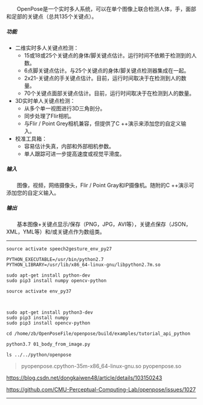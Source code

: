 
　　OpenPose是一个实时多人系统，可以在单个图像上联合检测人体，手，面部和足部的关键点（总共135个关键点）。

##### 功能
- 二维实时多人关键点检测：
  - 15或18或25个关键点的身体/脚关键点估计。运行时间不依赖于检测到的人数。
  - 6点脚关键点估计。与25个关键点的身体/脚关键点检测器集成在一起。
  - 2x21-关键点的手关键点估计。目前，运行时间取决于在检测到人的数量。
  - 70个关键点面部关键点估计。目前，运行时间取决于在检测到人的数量。
- 3D实时单人关键点检测：
  - 从多个单一视图进行3D三角剖分。
  - 同步处理了Flir相机。
  - 与Flir / Point Grey相机兼容，但提供了C ++演示来添加您的自定义输入。
- 校准工具箱：
  - 容易估计失真，内部和外部相机参数。
  - 单人跟踪可进一步提高速度或视觉平滑度。

##### 输入
　　图像，视频，网络摄像头，Flir / Point Gray和IP摄像机。随附的C ++演示可添加您的自定义输入。

##### 输出
　　基本图像+关键点显示/保存（PNG，JPG，AVI等），关键点保存（JSON，XML，YML等）和/或关键点作为数组类。



---

```
source activate speech2gesture_env_py27

PYTHON_EXECUTABLE=/usr/bin/python2.7
PYTHON_LIBRARY=/usr/lib/x86_64-linux-gnu/libpython2.7m.so

sudo apt-get install python-dev
sudo pip3 install numpy opencv-python

```

```
source activate env_py37



sudo apt-get install python3-dev
sudo pip3 install numpy
sudo pip3 install opencv-python
```


```
cd /home/zb/OpenPoseFile/openpose/build/examples/tutorial_api_python

python3.7 01_body_from_image.py
```

```
ls ../../python/openpose
```

> pyopenpose.cpython-35m-x86_64-linux-gnu.so
pyopenpose.so


https://blog.csdn.net/dongkaiwen48/article/details/103150243

https://github.com/CMU-Perceptual-Computing-Lab/openpose/issues/1027


---
